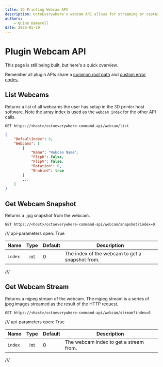 ```yaml
---
title: 3D Printing Webcam API
description: OctoEverywhere's webcam API allows for streaming or capturing snapshots from your webcam from anywhere!
authors:
    - Quinn Damerell
date: 2025-05-20
---
```


# Plugin Webcam API

This page is still being built, but here's a quick overview.

Remember all plugin APIs share a [common root path](./index.md) and [custom error codes.](./../error-codes.md)

## List Webcams

Returns a list of all webcams the user has setup in the 3D printer host software. Note the array index is used as the `webcam index` for the other API calls.

```{.http .apirequest title="HTTP Request"}
GET https://<host>/octoeverywhere-command-api/webcam/list
```

```{.json .apiresponse title="Example Response"}
{
    "DefaultIndex": 0,
    "Webcams": [
        {
            "Name": "Webcam Name",
            "FlipH": false,
            "FlipV": false,
            "Rotation": 0,
            "Enabled": true
        }
        ...
    ]
}
```


## Get Webcam Snapshot

Returns a .jpg snapshot from the webcam.


```{.http .apirequest title="HTTP Request"}
GET https://<host>/octoeverywhere-command-api/webcam/snapshot?index=0
```

/// api-parameters
    open: True

| Name       |  Type  | Default              | Description                                         |
| ---------- | :----: | -------------------- | --------------------------------------------------- |
| `index` | int | 0          | The index of the webcam to get a snapshot from.                            |

///



## Get Webcam Stream

Returns a mjpeg stream of the webcam. The mjpeg stream is a series of jpeg images streamed as the result of the HTTP request.

```{.http .apirequest title="HTTP Request"}
GET https://<host>/octoeverywhere-command-api/webcam/stream?index=0
```

/// api-parameters
    open: True

| Name       |  Type  | Default              | Description                                         |
| ---------- | :----: | -------------------- | --------------------------------------------------- |
| `index` | int | 0          | The webcam index to get a stream from.                            |

///